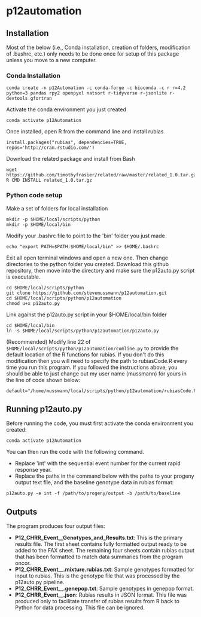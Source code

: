 # p12automation

## Installation
Most of the below (i.e., Conda installation, creation of folders, modification of .bashrc, etc.) only needs to be done once for setup of this package unless you move to a new computer.

### Conda Installation

```
conda create -n p12Automation -c conda-forge -c bioconda -c r r=4.2 python=3 pandas rpy2 openpyxl natsort r-tidyverse r-jsonlite r-devtools gfortran
```

Activate the conda environment you just created
```
conda activate p12Automation
```

Once installed, open R from the command line and install rubias

```
install.packages("rubias", dependencies=TRUE, repos='http://cran.rstudio.com/')
```

Download the related package and install from Bash
```
wget https://github.com/timothyfrasier/related/raw/master/related_1.0.tar.gz
R CMD INSTALL related_1.0.tar.gz
```

### Python code setup

Make a set of folders for local installation
```
mkdir -p $HOME/local/scripts/python
mkdir -p $HOME/local/bin
```

Modify your .bashrc file to point to the 'bin' folder you just made
```
echo "export PATH=$PATH:$HOME/local/bin" >> $HOME/.bashrc
```

Exit all open terminal windows and open a new one. Then change directories to the python folder you created. Download this github repository, then move into the directory and make sure the p12auto.py script is executable.
```
cd $HOME/local/scripts/python
git clone https://github.com/stevemussmann/p12automation.git
cd $HOME/local/scripts/python/p12automation
chmod u+x p12auto.py
```

Link against the p12auto.py script in your $HOME/local/bin folder
```
cd $HOME/local/bin
ln -s $HOME/local/scripts/python/p12automation/p12auto.py
```

(Recommended) Modify line 22 of `$HOME/local/scripts/python/p12automation/comline.py` to provide the default location of the R functions for rubias. If you don't do this modification then you will need to specify the path to rubiasCode.R every time you run this program. If you followed the instructions above, you should be able to just change out my user name (mussmann) for yours in the line of code shown below:

```
default="/home/mussmann/local/scripts/python/p12automation/rubiasCode.R",
```

## Running p12auto.py

Before running the code, you must first activate the conda environment you created:
```
conda activate p12Automation
```

You can then run the code with the following command. 
* Replace 'int' with the sequential event number for the current rapid response year. 
* Replace the paths in the command below with the paths to your progeny output text file, and the baseline genotype data in rubias format:
```
p12auto.py -e int -f /path/to/progeny/output -b /path/to/baseline
```

## Outputs

The program produces four output files:
* **P12_CHRR_Event_<int>_<year>Genotypes_and_Results.txt**: This is the primary results file. The first sheet contains fully formatted output ready to be added to the FAX sheet. The remaining four sheets contain rubias output that has been formatted to match data summaries from the program oncor.
* **P12_CHRR_Event_<int>_<year>.mixture.rubias.txt**: Sample genotypes formatted for input to rubias. This is the genotype file that was processed by the p12auto.py pipeline.
* **P12_CHRR_Event_<int>_<year>.genepop.txt**: Sample genotypes in genepop format. 
* **P12_CHRR_Event_<int>_<year>.json**: Rubias results in JSON format. This file was produced only to facilitate transfer of rubias results from R back to Python for data processing. This file can be ignored.
